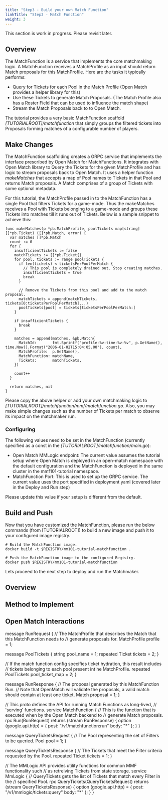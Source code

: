 ```yaml
---
title: "Step3 - Build your own Match Function"
linkTitle: "Step3 - Match Function"
weight: 3
---
```


This section is work in progress. Please revisit later.

## Overview

The MatchFunction is a service that implements the core matchmaking logic. A MatchFunction receives a MatchProfile as an input should return Match proposals for this MatchProfile. Here are the tasks it typically performs:

- Query for Tickets for each Pool in the Match Profile (Open Match provides a helper library for this)
- Use these Tickets to generate Match Proposals. (The Match Profile also has a Roster Field that can be used to influence the match shape)
- Stream the Match Proposals back to to Open Match.

The tutorial provides a very basic MatchFunction scaffold *[TUTORIALROOT]/matchfunction* that simply groups the filtered tickets into Proposals forming matches of a configurable number of players.

## Make Changes

The MatchFunction scaffolding creates a GRPC service that implements the interface prescribed by Open Match for MatchFunctions. It integrates with Open Match library to Query the Tickets for the given MatchProfile and has logic to stream proposals back to Open Match. It uses a helper function *makeMatches* that accepts a map of Pool names to Tickets in that Pool and returns Match proposals. A Match comprises of a group of Tickets with some optional metadata.

For this tutorial, the MatchProfile passed in to the MatchFunction has a single Pool that filters Tickets for a game-mode. Thus the makeMatches receives a Pool with Tickets belonging to a game-mode and groups these Tickets into matches till it runs out of Tickets. Below is a sample snippet to achieve this:

```
func makeMatches(p *pb.MatchProfile, poolTickets map[string][]*pb.Ticket) ([]*pb.Match, error) {
  var matches []*pb.Match
  count := 0
  for {
    insufficientTickets := false
    matchTickets := []*pb.Ticket{}
    for pool, tickets := range poolTickets {
      if len(tickets) < ticketsPerPoolPerMatch {
        // This pool is completely drained out. Stop creating matches.
        insufficientTickets = true
        break
      }

      // Remove the Tickets from this pool and add to the match proposal.
      matchTickets = append(matchTickets, tickets[0:ticketsPerPoolPerMatch]...)
      poolTickets[pool] = tickets[ticketsPerPoolPerMatch:]
    }

    if insufficientTickets {
      break
    }

    matches = append(matches, &pb.Match{
      MatchId:       fmt.Sprintf("profile-%v-time-%v-%v", p.GetName(), time.Now().Format("2006-01-02T15:04:05.00"), count),
      MatchProfile:  p.GetName(),
      MatchFunction: matchName,
      Tickets:       matchTickets,
    })

    count++
  }

  return matches, nil
}
```

Please copy the above helper or add your own matchmaking logic to *[TUTORIALROOT]/matchfunction/mmf/matchfunction.go*. Also, you may make simple changes such as the number of Tickets per match to observe its impact on the matchmaker run.

### Configuring

The following values need to be set in the MatchFunction (currently specified as a const in the *[TUTORIALROOT]/matchfunction/main.go*):

- Open Match MMLogic endpoint: The current value assumes the tutorial setup where Open Match is deployed in an open-match namespace with the default configuration and the MatchFunction is deployed in the same cluster in the mmf101-tutorial namespace.
- MatchFunction Port: This is used to set up the GRPC service. The current value uses the port specified in deployment yaml (covered later in the Deploy and Run step)

Please update this value if your setup is different from the default.

## Build and Push

Now that you have customized the MatchFunction, please run the below commands (from [TUTORIALROOT]) to build a new image and push it to your configured image registry.

```
# Build the MatchFunction image.
docker build -t $REGISTRY/mm101-tutorial-matchfunction .

# Push the MatchFunction image to the configured Registry.
docker push $REGISTRY/mm101-tutorial-matchfunction
```

Lets proceed to the next step to deploy and run the Matchmaker.

## Overview

## Method to Implement

## Open Match Interactions

message RunRequest {
  // The MatchProfile that describes the Match that this MatchFunction needs to
  // generate proposals for.
  MatchProfile profile = 1;

  message PoolTickets {
    string pool_name = 1;
    repeated Ticket tickets = 2;
  }

  // If the match function config specifies ticket hydration, this result includes
  // tickets belonging to each pool present int he MatchProfile.
  repeated PoolTickets pool_ticket_map = 2;
}

message RunResponse {
  // The proposal generated by this MatchFunction Run.
  // Note that OpenMatch will validate the proposals, a valid match should contain at least one ticket.
  Match proposal = 1;
}

// This proto defines the API for running Match Functions as long-lived,
// 'serving' functions.
service MatchFunction {
  // This is the function that is executed when by the Open Match backend to
  // generate Match proposals.
  rpc Run(RunRequest) returns (stream RunResponse) {
    option (google.api.http) = {
      post: "/v1/matchfunction:run"
      body: "*"
    };
  }
}


message QueryTicketsRequest {
  // The Pool representing the set of Filters to be queried.
  Pool pool = 1;
}

message QueryTicketsResponse {
  // The Tickets that meet the Filter criteria requested by the Pool.
  repeated Ticket tickets = 1;
}

// The MMLogic API provides utility functions for common MMF functionality such
// as retreiving Tickets from state storage.
service MmLogic {
  // QueryTickets gets the list of Tickets that match every Filter in the
  // specified Pool.
  rpc QueryTickets(QueryTicketsRequest) returns (stream QueryTicketsResponse) {
    option (google.api.http) = {
      post: "/v1/mmlogic/tickets:query"
      body: "*"
    };
  }
}
